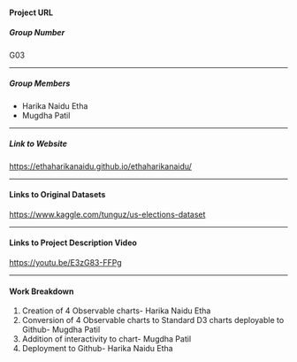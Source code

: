 #### Project URL


##### Group Number
G03
<hr />

##### Group Members
-  Harika  Naidu Etha
-  Mugdha Patil 

<hr />

##### Link to Website
https://ethaharikanaidu.github.io/ethaharikanaidu/

<hr />

#### Links to Original Datasets
https://www.kaggle.com/tunguz/us-elections-dataset

<hr />

#### Links to Project Description Video
https://youtu.be/E3zG83-FFPg

<hr />


#### Work Breakdown
 
1) Creation of 4 Observable charts- Harika Naidu Etha 
2) Conversion of 4 Observable charts to Standard D3 charts deployable to Github- Mugdha Patil
3) Addition of interactivity to chart- Mugdha Patil
4) Deployment to Github- Harika Naidu Etha
